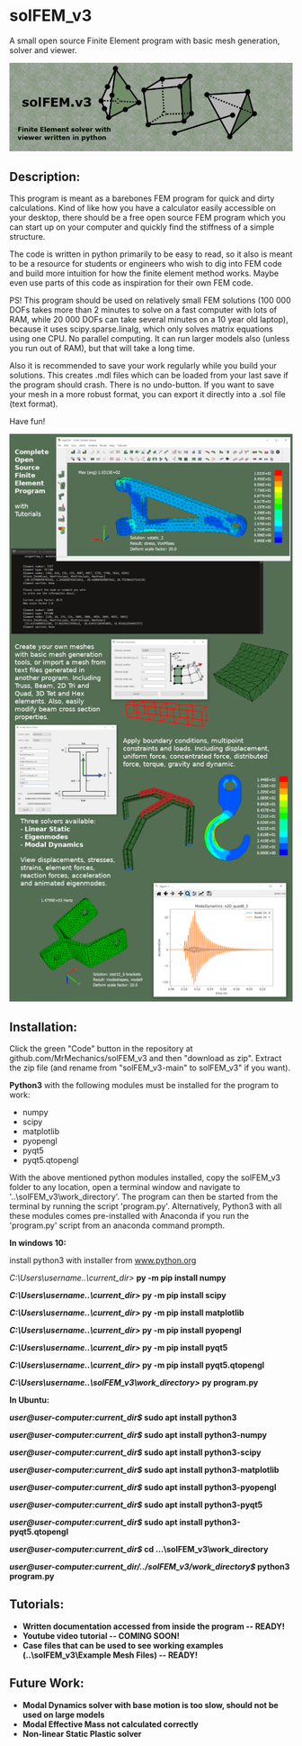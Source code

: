 # solFEM_v3
A small open source Finite Element program with basic mesh generation, solver and viewer.

![alt text](https://github.com/MrMechanics/solFEM_v3/blob/main/Splash/elements.png?raw=true)

Description:
------------

This program is meant as a barebones FEM program for quick and dirty calculations.
Kind of like how you have a calculator easily accessible on your desktop, there
should be a free open source FEM program which you can start up on your computer
and quickly find the stiffness of a simple structure.

The code is written in python primarily to be easy to read, so it also is meant to
be a resource for students or engineers who wish to dig into FEM code and build more 
intuition for how the finite element method works. Maybe even use parts of this 
code as inspiration for their own FEM code.

PS! This program should be used on relatively small FEM solutions (100 000 DOFs 
takes more than 2 minutes to solve on a fast computer with lots of RAM, while 
20 000 DOFs can take several minutes on a 10 year old laptop), because it uses 
scipy.sparse.linalg, which only solves matrix equations using one CPU. No parallel 
computing. It can run larger models also (unless you run out of RAM), but that
will take a long time.

Also it is recommended to save your work regularly while you build your solutions.
This creates .mdl files which can be loaded from your last save if the program
should crash. There is no undo-button. If you want to save your mesh in a more 
robust format, you can export it directly into a .sol file (text format).

Have fun!

![alt text](https://github.com/MrMechanics/solFEM_v3/blob/main/Splash/program.png?raw=true)

Installation:
-------------

Click the green "Code" button in the repository at github.com/MrMechanics/solFEM_v3
and then "download as zip". Extract the zip file (and rename from "solFEM_v3-main" to 
solFEM_v3" if you want).

<b>Python3</b> with the following modules must be installed for the program to work:
- numpy
- scipy
- matplotlib
- pyopengl
- pyqt5
- pyqt5.qtopengl

With the above mentioned python modules installed, copy the solFEM_v3 folder to any location, 
open a terminal window and navigate to '..\solFEM_v3\work_directory'. The program can then be
started from the terminal by running the script 'program.py'. Alternatively, Python3 with all
these modules comes pre-installed with Anaconda if you run the 'program.py' script from an
anaconda command prompth.

<b>In windows 10:</b>

install python3 with installer from www.python.org

<i>C:\Users\username\..\current_dir></i> <b>py -m pip install numpy<b>

<i>C:\Users\username\..\current_dir></i> <b>py -m pip install scipy<b>

<i>C:\Users\username\..\current_dir></i> <b>py -m pip install matplotlib<b>

<i>C:\Users\username\..\current_dir></i> <b>py -m pip install pyopengl<b>

<i>C:\Users\username\..\current_dir></i> <b>py -m pip install pyqt5<b>

<i>C:\Users\username\..\current_dir></i> <b>py -m pip install pyqt5.qtopengl<b>

<i>C:\Users\username\..\solFEM_v3\work_directory></i> <b>py program.py</b>

<b>In Ubuntu:</b>

<i>user@user-computer:current_dir$</i> <b>sudo apt install python3</b>

<i>user@user-computer:current_dir$</i> <b>sudo apt install python3-numpy</b>

<i>user@user-computer:current_dir$</i> <b>sudo apt install python3-scipy</b>

<i>user@user-computer:current_dir$</i> <b>sudo apt install python3-matplotlib</b>

<i>user@user-computer:current_dir$</i> <b>sudo apt install python3-pyopengl</b>

<i>user@user-computer:current_dir$</i> <b>sudo apt install python3-pyqt5</b>

<i>user@user-computer:current_dir$</i> <b>sudo apt install python3-pyqt5.qtopengl</b>

<i>user@user-computer:current_dir$</i> <b>cd ...\solFEM_v3\work_directory</b>

<i>user@user-computer:current_dir/../solFEM_v3/work_directory$</i> <b>python3 program.py</b>



Tutorials:
----------

- Written documentation accessed from inside the program -- READY!
- Youtube video tutorial -- COMING SOON!
- Case files that can be used to see working examples (..\solFEM_v3\Example Mesh Files) -- READY!



Future Work:
------------

- Modal Dynamics solver with base motion is too slow, should not be used on large models
- Modal Effective Mass not calculated correctly
- Non-linear Static Plastic solver


